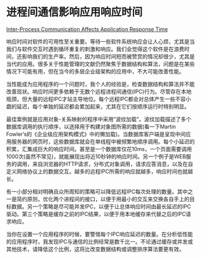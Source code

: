 # 进程间通信影响应用响应时间

[Inter-Process Communication Affects Application Response Time](https://97-things-every-x-should-know.gitbooks.io/97-things-every-programmer-should-know/content/en/thing_41/)

响应时间对软件的可用性至关重要。等待一些软件系统响应会让人心烦，尤其是当我们与软件交互时遇到循环重复的刺激和响应。我们会觉得这个软件是在浪费时间，还影响我们的生产率。然后，因为响应时间短而被赞赏的情况却很少，尤其是当代的应用。很多关于性能管理的文献仍然聚焦于数据结构和算法，问题是在某些情况下可能有用，但在当今的多层企业级架构的应用中，不大可能改善性能。

当性能成为应用程序的一个问题时，我个人的经验是，检查数据结构和算法并不能改善现状。响应时间更多依赖于无数个远程进程间通信(IPC)行为。尽管存在本地瓶颈，但大量的远程IPC才站主导地位。每个远程IPC都会对总体产生一些不容小觑的延迟，每个单独的延迟都会累加起来，尤其在它们按顺序运行时特别明显。

最佳案例就是应用对象-关系映射的程序中采用“波纹加载”。波纹加载描述了多个数据库调用的执行顺序，以选择用于构建对象图所需的数据(看一下Martin Fowler’s的《企业级应用架构模式》中的懒加载)。当数据库客户端是呈现中间应用服务器的网页时，这些数据库就会在单线程中被频繁地顺序调用。每个小延迟的积累，汇集成巨大的响应时间。甚至是一个数据库仅花10ms，一个页面需要调用1000次(虽然不常见)，就能展现出将近10秒钟的响应时间。另一个例子是WEB服务的调用，来自浏览器的HTTP请求，分布式对象调用，请求应答消息，以及在自定义网络协议上的数据交互。越多的远程IPC所需的响应就越多，响应时间也就越长。

有一小部分相对明确且众所周知的策略可以降低远程IPC每次处理的数量。其中之一是简约原则，优化两个进程间的接口，以便于用最小的交互来交换各自手上的目标数据。另一个策略是尽可能并发IPC，以便于让总体响应时间由最长延迟的IPC驱动。第三个策略是缓存之前的IPC结果，以便于用本地缓存来代替之后的IPC请求响应。

当你在设置一个应用程序的时候，要警惕每个IPC响应延迟的数量。在分析低性能的应用程序时，我发现IPC与通信的比例经常是数千比一。不论通过缓存或并发或其他技术，请降低这个比例，这将比改变数据结构或调整排序算法要更有效。